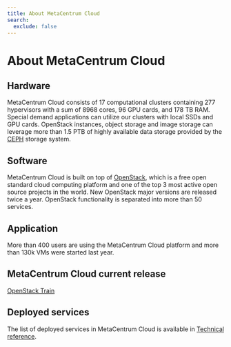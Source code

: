 ```yaml
---
title: About MetaCentrum Cloud
search:
  exclude: false
---
```


# About MetaCentrum Cloud

## Hardware
MetaCentrum Cloud consists of 17 computational clusters containing 277 hypervisors
with a sum of 8968 cores, 96 GPU cards, and 178 TB RAM. Special demand applications
can utilize our clusters with local SSDs and GPU cards. OpenStack instances, object
storage and image storage can leverage more than 1.5 PTB of highly available data
storage provided by the [CEPH](https://docs.ceph.com/en/pacific/) storage system.

## Software

MetaCentrum Cloud is built on top of [OpenStack](https://www.openstack.org/), which is a free open standard cloud computing platform
and one of the top 3 most active open source projects in the world. New OpenStack major versions are
released twice a year. OpenStack functionality is separated into more than 50 services.

## Application
More than 400 users are using the MetaCentrum Cloud platform and more than 130k VMs were started last year.

## MetaCentrum Cloud current release

[OpenStack Train](https://www.openstack.org/software/train/)

## Deployed services

The list of deployed services in MetaCentrum Cloud is available in [Technical reference](/OpenStack/technical-reference/openstack-modules/).
